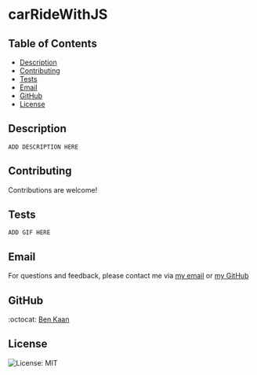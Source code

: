   # carRideWithJS

  ## Table of Contents

  * [Description](#description)
  * [Contributing](#contributing)
  * [Tests](#tests)
  * [Email](#email)
  * [GitHub](#GitHub)
  * [License](#license)

  ## Description
  
  `ADD DESCRIPTION HERE`



  ## Contributing
  
  Contributions are welcome!
  

  ## Tests

  `ADD GIF HERE`

  ## Email

  For questions and feedback, please contact me via [my email](mailto:benkaan001@gmail.com) or [my GitHub](https://www.github.com/benkaan001)
  

  ## GitHub

  :octocat: [Ben Kaan](https://www.github.com/benkaan001)
  

  ## License

  
  ![License: MIT](https://img.shields.io/badge/License-MIT-yellow.svg)

